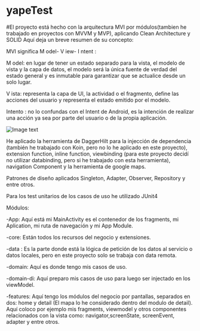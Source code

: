 # yapeTest
#El proyecto está hecho con la arquitectura MVI por módulos(tambien he trabajado en proyectos con MVVM y MVP), aplicando Clean Architecture y SOLID
Aquí deja un breve resumen de su concepto:

MVI significa M odel- V iew- I ntent :

M odel: en lugar de tener un estado separado para la vista, el modelo de vista y la capa de datos, el modelo será la única fuente de verdad del estado general y es inmutable para garantizar que se actualice desde un solo lugar.

V ista: representa la capa de UI, la actividad o el fragmento, define las acciones del usuario y representa el estado emitido por el modelo.

Intento : no lo confundas con el Intent de Android, es la intención de realizar una acción ya sea por parte del usuario o de la propia aplicación.

![Image text](https://miro.medium.com/max/720/0*5xaFEBxI6_zK6Xmn.png)

He aplicado la herramienta de DaggerHilt para la injección de dependencia (también he trabajado con Koin, pero no lo he aplicado en este proyecto), extension function, inline function, viewbinding (para este proyecto decidí no utilizar databinding, pero si he trabajado con esta herramienta), navigation Component y la herramienta de google maps.

Patrones de diseño aplicados Singleton, Adapter, Observer, Repository y entre otros.

Para los test unitarios de los casos de uso he utilizado JUnit4

Módulos:

-App: Aquí está mi MainActivity es el contenedor de los fragments, mi Aplication, mi ruta de navegación y mi App Module.

-core: Están todos los recursos del negocio y extensiones.

-data : Es la parte donde está la lógica de petición de los datos al servicio o datos locales, pero en este proyecto solo se trabaja con data remota.

-domain: Aquí es donde tengo mis casos de uso.

-domain-di: Aquí preparo mis casos de uso para luego ser injectado en los viewModel.

-features: Aquí tengo los módulos del negocio por pantallas, separados en dos: home y detail (El mapa lo he considerado dentro del modulo de detail). Aquí coloco por ejemplo mis fragments, viewmodel y otros componentes relacionados con la vista como: navigator,screenState, screenEvent, adapter y entre otros.
